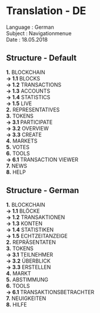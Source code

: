 # Translation - DE 
Language : German<br>
Subject : Navigationmenue<br>
Date : 18.05.2018

## Structure - Default

<b>1.</b> BLOCKCHAIN<br>
<b>-> 1.1</b> BLOCKS<br>
<b>-> 1.2</b> TRANSACTIONS<br>
<b>-> 1.3</b> ACCOUNTS<br>
<b>-> 1.4</b> STATISTICS<br>
<b>-> 1.5</b> LIVE<br>
<b>2.</b> REPRESENTATIVES<br>
<b>3.</b> TOKENS<br>
<b>-> 3.1</b> PARTICIPATE<br>
<b>-> 3.2</b> OVERVIEW<br>
<b>-> 3.3</b> CREATE<br>
<b>4.</b> MARKETS<br>
<b>5.</b> VOTES<br>
<b>6.</b> TOOLS<br>
<b>-> 6.1 </b>TRANSACTION VIEWER<br>
<b>7.</b> NEWS<br>
<b>8.</b> HELP<br>

## Structure - German
<b>1.</b> BLOCKCHAIN<br>
<b>-> 1.1</b> BLÖCKE<br>
<b>-> 1.2</b> TRANSAKTIONEN<br>
<b>-> 1.3</b> KONTEN<br>
<b>-> 1.4</b> STATISTIKEN<br>
<b>-> 1.5</b> ECHTZEITANZEIGE<br>
<b>2.</b> REPRÄSENTATEN<br>
<b>3.</b> TOKENS<br>
<b>-> 3.1</b> TEILNEHMER<br>
<b>-> 3.2</b> ÜBERBLICK<br>
<b>-> 3.3</b> ERSTELLEN<br>
<b>4.</b> MARKT<br>
<b>5.</b> ABSTIMMUNG<br>
<b>6.</b> TOOLS<br>
<b>-> 6.1 </b>TRANSAKTIONSBETRACHTER<br>
<b>7.</b> NEUIGKEITEN<br>
<b>8.</b> HILFE<br>
